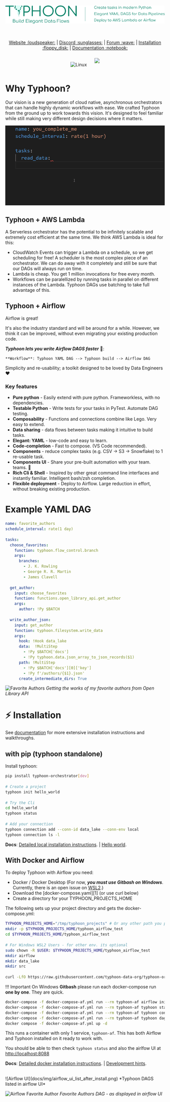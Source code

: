 <br>
<br>️
<p align="center">
    <img src="https://raw.githubusercontent.com/typhoon-data-org/typhoon-orchestrator/f1520188bd639f9a63cf59cdc89d587096d0de4e/docs/img/typhoon_logo_large_tagline_extended.png" >
</p>
<p align="center">
<br>
<br>
 <a target="_blank" href="https://typhoon-data-org.github.io/website/">Website :loudspeaker:</a> |
 <a target="_blank" href="https://discord.gg/XxV5MAF8Xt">Discord :sunglasses:</a> |
 <a target="_blank" href="https://typhoon.talkyard.net/">Forum :wave:</a> |
 <a target="_blank" href="https://typhoon-data-org.github.io/typhoon-orchestrator/getting-started/installation/">Installation :floppy_disk:</a> |
 <a target="_blank" href="https://typhoon-data-org.github.io/typhoon-orchestrator/index.html">Documentation :notebook: </a>

<p align="center">
<img style="margin: 10px" src="https://img.shields.io/github/license/typhoon-data-org/typhoon-orchestrator.svg" alt="Linux" height="20" />
<img style="margin: 10px" src="https://github.com/typhoon-data-org/typhoon-orchestrator/actions/workflows/docker-image.yml/badge.svg" />
</p>



# Why Typhoon?

Our vision is a new generation of cloud native, asynchronous orchestrators that can handle highly dynamic workflows with ease. We crafted Typhoon from the ground up to work towards this vision. It's designed to feel familiar while still making very different design decisions where it matters. 

<p align="center">
<img src="https://raw.githubusercontent.com/typhoon-data-org/typhoon-orchestrator/main/docs/img/readme_montage.gif" alt="Typhoon overview montage" >
</p>

## Typhoon + AWS Lambda

A Serverless orchestrator has the potential to be infinitely scalable and extremely cost efficient at the same time. We think AWS Lambda is ideal for this:

- CloudWatch Events can trigger a Lambda on a schedule, so we get scheduling for free! A scheduler is the most complex piece of an orchestrator. We can do away with it completely and still be sure that our DAGs will always run on time.
- Lambda is cheap. You get 1 million invocations for free every month.
- Workflows can be paralellized by running tasks in parallel on different instances of the Lambda. Typhoon DAGs use batching to take full advantage of this.

## Typhoon + Airflow

Airflow is great! 

It's also the industry standard and will be around for a while. However, we think it can be improved, without even migrating your existing production code.  

***Typhoon lets you write Airflow DAGS faster*** :rocket::
  
    **Workflow**: Typhoon YAML DAG --> Typhoon build --> Airflow DAG 

Simplicity and re-usability; a toolkit designed to be loved by Data Engineers :heart:

### Key features

- **Pure python** - Easily extend with pure python. Frameworkless, with no dependencies.
- **Testable Python** - Write tests for your tasks in PyTest. Automate DAG testing. 
- **Composability** - Functions and connections combine like Lego. Very easy to extend.
- **Data sharing** - data flows between tasks making it intuitive to build tasks.
- **Elegant: YAML** - low-code and easy to learn.
- **Code-completion** - Fast to compose. (VS Code recommended).
- **Components** - reduce complex tasks (e.g. CSV → S3 → Snowflake) to 1 re-usable task.
- **Components UI** -  Share your pre-built automation with your team. teams. :raised_hands:
- **Rich Cli & Shell** - Inspired by other great command line interfaces and instantly familiar. Intelligent bash/zsh completion.
- **Flexible deployment** - Deploy to Airflow. Large reduction in effort, without breaking existing production.

# Example YAML DAG
    
```yaml
name: favorite_authors
schedule_interval: rate(1 day)

tasks:
  choose_favorites:
    function: typhoon.flow_control.branch
    args:
      branches:
        - J. K. Rowling
        - George R. R. Martin
        - James Clavell

  get_author:
    input: choose_favorites
    function: functions.open_library_api.get_author
    args:
      author: !Py $BATCH

  write_author_json:
    input: get_author
    function: typhoon.filesystem.write_data    
    args:
      hook: !Hook data_lake
      data:  !MultiStep
        - !Py $BATCH['docs']
        - !Py typhoon.data.json_array_to_json_records($1)
      path: !MultiStep 
        - !Py $BATCH['docs'][0]['key']
        - !Py f'/authors/{$1}.json'
      create_intermediate_dirs: True
```


![Favorite Authors](docs/img/open_library_example_dag.png)
*Getting the works of my favorite authors from Open Library API*


# ⚡ Installation

See [documentation](https://typhoon-data-org.github.io/typhoon-orchestrator/getting-started/installation.html) for more extensive installation instructions and walkthroughs.

## with pip (typhoon standalone)

Install typhoon: 
```bash
pip install typhoon-orchestrator[dev]

# Create a project
typhoon init hello_world

# Try the Cli
cd hello_world
typhoon status

# Add your connection
typhoon connection add --conn-id data_lake --conn-env local
typhoon connection ls -l
```
**Docs**:  [Detailed local installation instructions](https://typhoon-data-org.github.io/typhoon-orchestrator/getting-started/installation.html#directories).  |  [Hello world](https://typhoon-data-org.github.io/typhoon-orchestrator/getting-started/installation.html#directories).


## With Docker and Airflow

To deploy Typhoon with Airflow you need: 

- Docker / Docker Desktop (For now, ***you must use Gitbash on Windows***. Currently, there is an open issue on [WSL2](https://github.com/typhoon-data-org/typhoon-orchestrator/issues/11).) 
- Download the [docker-compose.yaml][1]  (or use curl below)
- Create a directory for your TYPHOON_PROJECTS_HOME

The following sets up your project directory and gets the docker-compose.yml:
```bash
TYPHOON_PROJECTS_HOME="/tmp/typhoon_projects" # Or any other path you prefer
mkdir -p $TYPHOON_PROJECTS_HOME/typhoon_airflow_test
cd $TYPHOON_PROJECTS_HOME/typhoon_airflow_test

# For Windows WSL2 Users - for other env. its optional 
sudo chown -R $USER: $TYPHOON_PROJECTS_HOME/typhoon_airflow_test
mkdir airflow
mkdir data_lake
mkdir src

curl -LfO https://raw.githubusercontent.com/typhoon-data-org/typhoon-orchestrator/master/docker-compose-af.yml
```

!!! Important
    On Windows **Gitbash** please run each docker-compose run **one by one**. They are quick.

```bash
docker-compose -f docker-compose-af.yml run --rm typhoon-af airflow initdb
docker-compose -f docker-compose-af.yml run --rm typhoon-af typhoon status
docker-compose -f docker-compose-af.yml run --rm typhoon-af typhoon connection add --conn-id data_lake --conn-env local  # Adding our first connection!
docker-compose -f docker-compose-af.yml run --rm typhoon-af typhoon dag build --all
docker compose -f docker-compose-af.yml up -d
```

This runs a container with only 1 service, `typhoon-af`. This has both Airflow and Typhoon installed on it ready to work with.

You should be able to then check `typhoon status` and also the airlfow UI at [http://localhost:8088](http://localhost:8088)

**Docs**:  [Detailed docker installation instructions](https://typhoon-data-org.github.io/typhoon-orchestrator/getting-started/installation.html#directories).  |  [Development hints](https://typhoon-data-org.github.io/typhoon-orchestrator/getting-started/installation.html#directories).

<br>
![Airflow UI](docs/img/airflow_ui_list_after_install.png)
*Typhoon DAGS listed in airflow UI*



![Airflow Favorite Author](docs/img/airflow_favorite_author_basic_dag.PNG)
*Favorite Authors DAG - as displayed in airflow UI*

